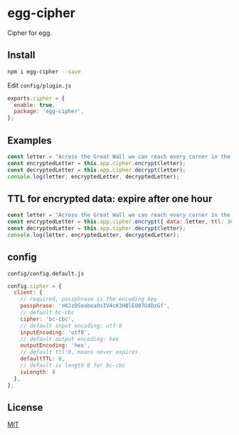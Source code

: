 # egg-cipher

Cipher for egg.

## Install

```bash
npm i egg-cipher --save
```

Edit `config/plugin.js`

```javascript
exports.cipher = {
  enable: true,
  package: 'egg-cipher',
};
```

## Examples

```javascript
const letter = "Across the Great Wall we can reach every corner in the world.";
const encryptedLetter = this.app.cipher.encrypt(letter);
const decryptedLetter = this.app.cipher.decrypt(letter);
console.log(letter, encryptedLetter, decryptedLetter);
```

## TTL for encrypted data: expire after one hour

```javascript
const letter = "Across the Great Wall we can reach every corner in the world.";
const encryptedLetter = this.app.cipher.encrypt({ data: letter, ttl: 3600 });
const decryptedLetter = this.app.cipher.decrypt(letter);
console.log(letter, encryptedLetter, decryptedLetter);
```

## config

`config/config.default.js`

```javascript
config.cipher = {
  client: {
    // required, passphrase is the encoding key
    passphrase: 'nKJzOSeabeaOsIV4cK3H0lEO07U4DzGf',
    // default bc-cbc
    cipher: 'bc-cbc',
    // default input encoding: utf-8
    inputEncoding: 'utf8',
    // default output encoding: hex
    outputEncoding: 'hex',
    // default ttl:0, means never expires.
    defaultTTL: 0,
    // default iv length 8 for bc-cbc 
    ivLength: 8
  },
};
```



## License

[MIT](LICENSE)

